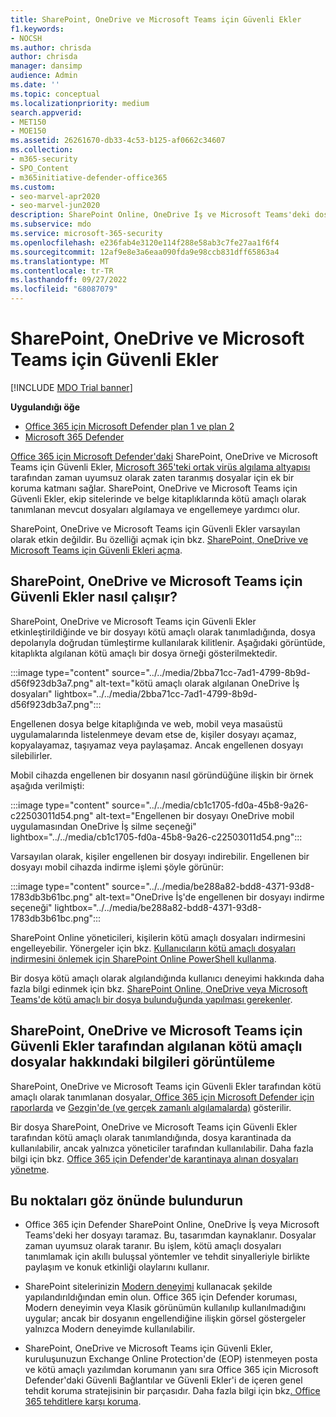 ```yaml
---
title: SharePoint, OneDrive ve Microsoft Teams için Güvenli Ekler
f1.keywords:
- NOCSH
ms.author: chrisda
author: chrisda
manager: dansimp
audience: Admin
ms.date: ''
ms.topic: conceptual
ms.localizationpriority: medium
search.appverid:
- MET150
- MOE150
ms.assetid: 26261670-db33-4c53-b125-af0662c34607
ms.collection:
- m365-security
- SPO_Content
- m365initiative-defender-office365
ms.custom:
- seo-marvel-apr2020
- seo-marvel-jun2020
description: SharePoint Online, OneDrive İş ve Microsoft Teams'deki dosyalar için Office 365 için Microsoft Defender hakkında bilgi edinin.
ms.subservice: mdo
ms.service: microsoft-365-security
ms.openlocfilehash: e236fab4e3120e114f288e58ab3c7fe27aa1f6f4
ms.sourcegitcommit: 12af9e8e3a6eaa090fda9e98ccb831dff65863a4
ms.translationtype: MT
ms.contentlocale: tr-TR
ms.lasthandoff: 09/27/2022
ms.locfileid: "68087079"
---
```

# <a name="safe-attachments-for-sharepoint-onedrive-and-microsoft-teams"></a>SharePoint, OneDrive ve Microsoft Teams için Güvenli Ekler

[!INCLUDE [MDO Trial banner](../includes/mdo-trial-banner.md)]

**Uygulandığı öğe**
- [Office 365 için Microsoft Defender plan 1 ve plan 2](defender-for-office-365.md)
- [Microsoft 365 Defender](../defender/microsoft-365-defender.md)

[Office 365 için Microsoft Defender'daki](whats-new-in-defender-for-office-365.md) SharePoint, OneDrive ve Microsoft Teams için Güvenli Ekler, [Microsoft 365'teki ortak virüs algılama altyapısı](virus-detection-in-spo.md) tarafından zaman uyumsuz olarak zaten taranmış dosyalar için ek bir koruma katmanı sağlar. SharePoint, OneDrive ve Microsoft Teams için Güvenli Ekler, ekip sitelerinde ve belge kitaplıklarında kötü amaçlı olarak tanımlanan mevcut dosyaları algılamaya ve engellemeye yardımcı olur.

SharePoint, OneDrive ve Microsoft Teams için Güvenli Ekler varsayılan olarak etkin değildir. Bu özelliği açmak için bkz. [SharePoint, OneDrive ve Microsoft Teams için Güvenli Ekleri açma](turn-on-mdo-for-spo-odb-and-teams.md).

## <a name="how-safe-attachments-for-sharepoint-onedrive-and-microsoft-teams-works"></a>SharePoint, OneDrive ve Microsoft Teams için Güvenli Ekler nasıl çalışır?

SharePoint, OneDrive ve Microsoft Teams için Güvenli Ekler etkinleştirildiğinde ve bir dosyayı kötü amaçlı olarak tanımladığında, dosya depolarıyla doğrudan tümleştirme kullanılarak kilitlenir. Aşağıdaki görüntüde, kitaplıkta algılanan kötü amaçlı bir dosya örneği gösterilmektedir.

:::image type="content" source="../../media/2bba71cc-7ad1-4799-8b9d-d56f923db3a7.png" alt-text="kötü amaçlı olarak algılanan OneDrive İş dosyaları" lightbox="../../media/2bba71cc-7ad1-4799-8b9d-d56f923db3a7.png":::

Engellenen dosya belge kitaplığında ve web, mobil veya masaüstü uygulamalarında listelenmeye devam etse de, kişiler dosyayı açamaz, kopyalayamaz, taşıyamaz veya paylaşamaz. Ancak engellenen dosyayı silebilirler.

Mobil cihazda engellenen bir dosyanın nasıl göründüğüne ilişkin bir örnek aşağıda verilmişti:

:::image type="content" source="../../media/cb1c1705-fd0a-45b8-9a26-c22503011d54.png" alt-text="Engellenen bir dosyayı OneDrive mobil uygulamasından OneDrive İş silme seçeneği" lightbox="../../media/cb1c1705-fd0a-45b8-9a26-c22503011d54.png":::

Varsayılan olarak, kişiler engellenen bir dosyayı indirebilir. Engellenen bir dosyayı mobil cihazda indirme işlemi şöyle görünür:

:::image type="content" source="../../media/be288a82-bdd8-4371-93d8-1783db3b61bc.png" alt-text="OneDrive İş'de engellenen bir dosyayı indirme seçeneği" lightbox="../../media/be288a82-bdd8-4371-93d8-1783db3b61bc.png":::

SharePoint Online yöneticileri, kişilerin kötü amaçlı dosyaları indirmesini engelleyebilir. Yönergeler için bkz. [Kullanıcıların kötü amaçlı dosyaları indirmesini önlemek için SharePoint Online PowerShell kullanma](turn-on-mdo-for-spo-odb-and-teams.md#step-2-recommended-use-sharepoint-online-powershell-to-prevent-users-from-downloading-malicious-files).

Bir dosya kötü amaçlı olarak algılandığında kullanıcı deneyimi hakkında daha fazla bilgi edinmek için bkz. [SharePoint Online, OneDrive veya Microsoft Teams'de kötü amaçlı bir dosya bulunduğunda yapılması gerekenler](https://support.microsoft.com/office/01e902ad-a903-4e0f-b093-1e1ac0c37ad2).

## <a name="view-information-about-malicious-files-detected-by-safe-attachments-for-sharepoint-onedrive-and-microsoft-teams"></a>SharePoint, OneDrive ve Microsoft Teams için Güvenli Ekler tarafından algılanan kötü amaçlı dosyalar hakkındaki bilgileri görüntüleme

SharePoint, OneDrive ve Microsoft Teams için Güvenli Ekler tarafından kötü amaçlı olarak tanımlanan dosyalar[, Office 365 için Microsoft Defender için raporlarda](view-reports-for-mdo.md) ve [Gezgin'de (ve gerçek zamanlı algılamalarda)](threat-explorer.md) gösterilir.

Bir dosya SharePoint, OneDrive ve Microsoft Teams için Güvenli Ekler tarafından kötü amaçlı olarak tanımlandığında, dosya karantinada da kullanılabilir, ancak yalnızca yöneticiler tarafından kullanılabilir. Daha fazla bilgi için bkz. [Office 365 için Defender'de karantinaya alınan dosyaları yönetme](manage-quarantined-messages-and-files.md#use-the-microsoft-365-defender-portal-to-manage-quarantined-files-in-defender-for-office-365).

## <a name="keep-these-points-in-mind"></a>Bu noktaları göz önünde bulundurun

- Office 365 için Defender SharePoint Online, OneDrive İş veya Microsoft Teams'deki her dosyayı taramaz. Bu, tasarımdan kaynaklanır. Dosyalar zaman uyumsuz olarak taranır. Bu işlem, kötü amaçlı dosyaları tanımlamak için akıllı buluşsal yöntemler ve tehdit sinyalleriyle birlikte paylaşım ve konuk etkinliği olaylarını kullanır.

- SharePoint sitelerinizin [Modern deneyimi](/sharepoint/guide-to-sharepoint-modern-experience) kullanacak şekilde yapılandırıldığından emin olun. Office 365 için Defender koruması, Modern deneyimin veya Klasik görünümün kullanılıp kullanılmadığını uygular; ancak bir dosyanın engellendiğine ilişkin görsel göstergeler yalnızca Modern deneyimde kullanılabilir.

- SharePoint, OneDrive ve Microsoft Teams için Güvenli Ekler, kuruluşunuzun Exchange Online Protection'de (EOP) istenmeyen posta ve kötü amaçlı yazılımdan korumanın yanı sıra Office 365 için Microsoft Defender'daki Güvenli Bağlantılar ve Güvenli Ekler'i de içeren genel tehdit koruma stratejisinin bir parçasıdır. Daha fazla bilgi için bkz[. Office 365 tehditlere karşı koruma](protect-against-threats.md).
